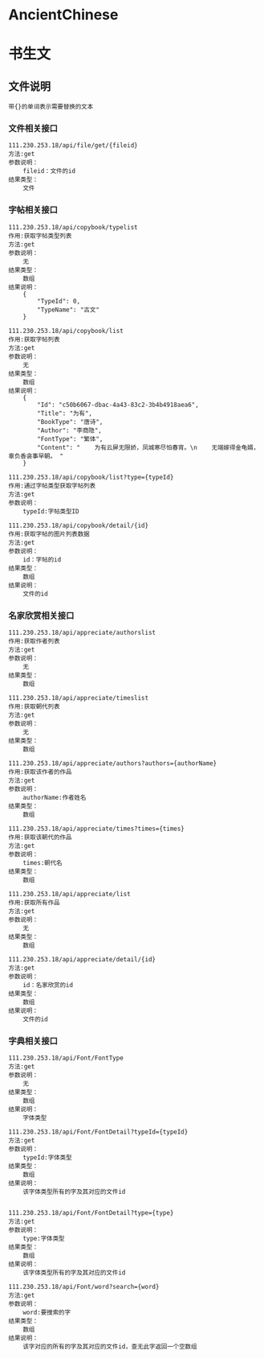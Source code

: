 # AncientChinese
书生文
=====
## 文件说明
    带{}的单词表示需要替换的文本
### 文件相关接口
    111.230.253.18/api/file/get/{fileid}
    方法:get
    参数说明：
        fileid：文件的id
    结果类型：
        文件
### 字帖相关接口
    111.230.253.18/api/copybook/typelist
    作用:获取字帖类型列表
    方法:get
    参数说明：
        无
    结果类型：
        数组
    结果说明：
        {
            "TypeId": 0,
            "TypeName": "古文"
        }
        
    111.230.253.18/api/copybook/list
    作用:获取字帖列表
    方法:get
    参数说明：
        无
    结果类型：
        数组
    结果说明：
        {
            "Id": "c50b6067-dbac-4a43-83c2-3b4b4918aea6",
            "Title": "为有",
            "BookType": "唐诗",
            "Author": "李商隐",
            "FontType": "繁体",
            "Content": "    为有云屏无限娇，凤城寒尽怕春宵。\n    无端嫁得金龟婿，辜负香衾事早朝。 "
        }
     
    111.230.253.18/api/copybook/list?type={typeId}
    作用:通过字帖类型获取字帖列表
    方法:get
    参数说明：
        typeId:字帖类型ID
        
    111.230.253.18/api/copybook/detail/{id}
    作用:获取字帖的图片列表数据
    方法:get
    参数说明：
        id：字帖的id
    结果类型：
        数组
    结果说明：
        文件的id
### 名家欣赏相关接口
    111.230.253.18/api/appreciate/authorslist
    作用:获取作者列表
    方法:get
    参数说明：
        无
    结果类型：
        数组
        
    111.230.253.18/api/appreciate/timeslist
    作用:获取朝代列表
    方法:get
    参数说明：
        无
    结果类型：
        数组
        
    111.230.253.18/api/appreciate/authors?authors={authorName}
    作用:获取该作者的作品
    方法:get
    参数说明：
        authorName:作者姓名
    结果类型：
        数组
        
    111.230.253.18/api/appreciate/times?times={times}
    作用:获取该朝代的作品
    方法:get
    参数说明：
        times:朝代名
    结果类型：
        数组
    
    111.230.253.18/api/appreciate/list
    作用:获取所有作品
    方法:get
    参数说明：
        无
    结果类型：
        数组
    
    111.230.253.18/api/appreciate/detail/{id}
    方法:get
    参数说明：
        id：名家欣赏的id
    结果类型：
        数组
    结果说明：
        文件的id
        
### 字典相关接口
    111.230.253.18/api/Font/FontType
    方法:get
    参数说明：
        无
    结果类型：
        数组
    结果说明：
        字体类型
        
    111.230.253.18/api/Font/FontDetail?typeId={typeId}
    方法:get
    参数说明：
        typeId:字体类型
    结果类型：
        数组
    结果说明：
        该字体类型所有的字及其对应的文件id
        
        
    111.230.253.18/api/Font/FontDetail?type={type}
    方法:get
    参数说明：
        type:字体类型
    结果类型：
        数组
    结果说明：
        该字体类型所有的字及其对应的文件id
    
    111.230.253.18/api/Font/word?search={word}
    方法:get
    参数说明：
        word:要搜索的字
    结果类型：
        数组
    结果说明：
        该字对应的所有的字及其对应的文件id，查无此字返回一个空数组
